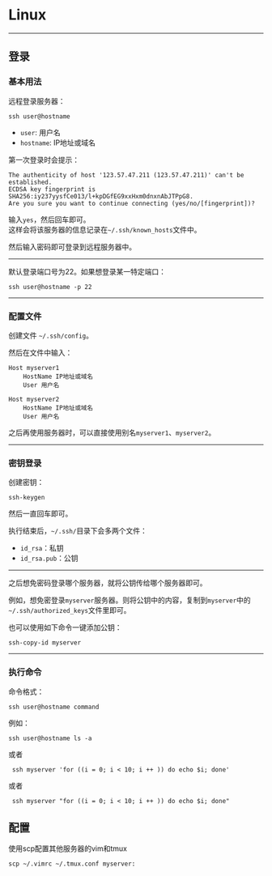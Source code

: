 # Linux

* * *

## 登录

### 基本用法

远程登录服务器：

```
ssh user@hostname 
```

*   `user`: 用户名
*   `hostname`: IP地址或域名

第一次登录时会提示：

```
The authenticity of host '123.57.47.211 (123.57.47.211)' can't be established.
ECDSA key fingerprint is SHA256:iy237yysfCe013/l+kpDGfEG9xxHxm0dnxnAbJTPpG8.
Are you sure you want to continue connecting (yes/no/[fingerprint])? 
```

输入`yes`，然后回车即可。  
这样会将该服务器的信息记录在`~/.ssh/known_hosts`文件中。

然后输入密码即可登录到远程服务器中。

* * *

默认登录端口号为22。如果想登录某一特定端口：

```
ssh user@hostname -p 22 
```

* * *

### 配置文件

创建文件 `~/.ssh/config`。

然后在文件中输入：

```
Host myserver1
    HostName IP地址或域名
    User 用户名

Host myserver2
    HostName IP地址或域名
    User 用户名 
```

之后再使用服务器时，可以直接使用别名`myserver1`、`myserver2`。

* * *

### 密钥登录

创建密钥：

```
ssh-keygen 
```

然后一直回车即可。

执行结束后，`~/.ssh/`目录下会多两个文件：

*   `id_rsa`：私钥
*   `id_rsa.pub`：公钥

* * *

之后想免密码登录哪个服务器，就将公钥传给哪个服务器即可。

例如，想免密登录`myserver`服务器。则将公钥中的内容，复制到`myserver`中的`~/.ssh/authorized_keys`文件里即可。

也可以使用如下命令一键添加公钥：

```
ssh-copy-id myserver 
```

* * *

### 执行命令

命令格式：

```
ssh user@hostname command 
```

例如：

```
ssh user@hostname ls -a 
```

或者

```
 ssh myserver 'for ((i = 0; i < 10; i ++ )) do echo $i; done' 
```

或者

```
 ssh myserver "for ((i = 0; i < 10; i ++ )) do echo $i; done" 
```

## 配置

使用scp配置其他服务器的vim和tmux

```
scp ~/.vimrc ~/.tmux.conf myserver:
```

